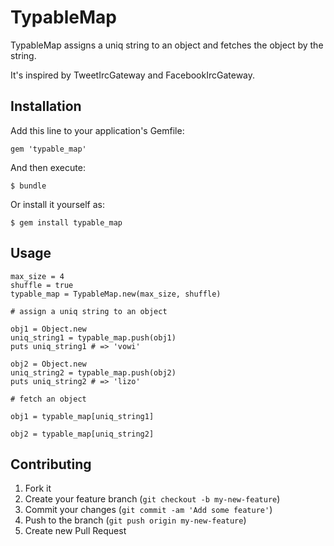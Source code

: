 # TypableMap

TypableMap assigns a uniq string to an object and fetches the object by the string.

It's inspired by TweetIrcGateway and FacebookIrcGateway.

## Installation

Add this line to your application's Gemfile:

    gem 'typable_map'

And then execute:

    $ bundle

Or install it yourself as:

    $ gem install typable_map

## Usage

    max_size = 4
    shuffle = true
    typable_map = TypableMap.new(max_size, shuffle)

    # assign a uniq string to an object

    obj1 = Object.new
    uniq_string1 = typable_map.push(obj1)
    puts uniq_string1 # => 'vowi'

    obj2 = Object.new
    uniq_string2 = typable_map.push(obj2)
    puts uniq_string2 # => 'lizo'

    # fetch an object

    obj1 = typable_map[uniq_string1]

    obj2 = typable_map[uniq_string2]

## Contributing

1. Fork it
2. Create your feature branch (`git checkout -b my-new-feature`)
3. Commit your changes (`git commit -am 'Add some feature'`)
4. Push to the branch (`git push origin my-new-feature`)
5. Create new Pull Request
